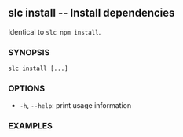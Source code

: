 ## slc install -- Install dependencies

Identical to `slc npm install`.

### SYNOPSIS

    slc install [...]

### OPTIONS

* `-h`, `--help`:
  print usage information

### EXAMPLES
